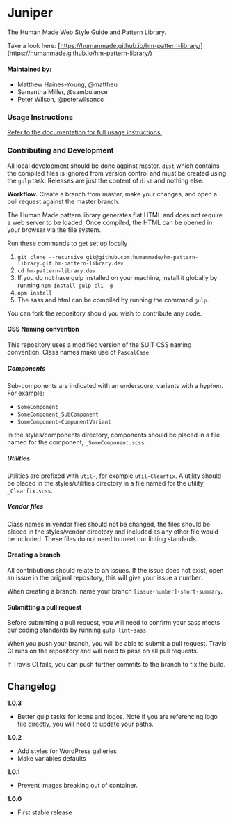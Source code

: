 # Juniper 

The Human Made Web Style Guide and Pattern Library.

Take a look here: [https://humanmade.github.io/hm-pattern-library/](https://humanmade.github.io/hm-pattern-library/)

#### Maintained by:

* Matthew Haines-Young, @mattheu
* Samantha Miller, @sambulance
* Peter Wilson, @peterwilsoncc

### Usage Instructions

[Refer to the documentation for full usage instructions.](https://humanmade.github.io/hm-pattern-library/pages/instructions.html)

### Contributing and Development

All local development should be done against master. `dist` which contains the compiled files is ignored from version control and must be created using the `gulp` task. Releases are just the content of `dist` and nothing else. 

**Workflow.** Create a branch from master, make your changes, and open a pull request against the master branch.

The Human Made pattern library generates flat HTML and does not require a web server to be loaded. Once compiled, the HTML can be opened in your browser via the file system.

Run these commands to get set up locally

1. `git clone --recursive git@github.com:humanmade/hm-pattern-library.git hm-pattern-library.dev`
1. `cd hm-pattern-library.dev`
1. If you do not have gulp installed on your machine, install it globally by running `npm install gulp-cli -g`
1. `npm install`
1. The sass and html can be compiled by running the command `gulp`.

You can fork the repository should you wish to contribute any code.

#### CSS Naming convention

This repository uses a modified version of the SUIT CSS naming convention. Class names make use of `PascalCase`.

##### Components

Sub-components are indicated with an underscore, variants with a hyphen. For example:

* `SomeComponent`
* `SomeComponent_SubComponent`
* `SomeComponent-ComponentVariant`

In the styles/components directory, components should be placed in a file named for the component, `_SomeComponent.scss`.

##### Utilities

Utilities are prefixed with `util-`, for example `util-Clearfix`. A utility should be placed in the styles/utilities directory in a file named for the utility, `_Clearfix.scss`.

##### Vendor files

Class names in vendor files should not be changed, the files should be placed in the styles/vendor directory and included as any other file would be included. These files do not need to meet our linting standards.

#### Creating a branch

All contributions should relate to an issues. If the issue does not exist, open an issue in the original repository, this will give your issue a number.

When creating a branch, name your branch `[issue-number]-short-summary`.

#### Submitting a pull request

Before submitting a pull request, you will need to confirm your sass meets our coding standards by running `gulp lint-sass`. 

When you push your branch, you will be able to submit a pull request. Travis CI runs on the repository and will need to pass on all pull requests.

If Travis CI fails, you can push further commits to the branch to fix the build.

## Changelog

**1.0.3**

* Better gulp tasks for icons and logos. Note if you are referencing logo file directly, you will need to update your paths.

**1.0.2**

* Add styles for WordPress galleries
* Make variables defaults

**1.0.1**

* Prevent images breaking out of container.

**1.0.0**

* First stable release
